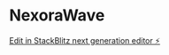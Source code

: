 # NexoraWave

[Edit in StackBlitz next generation editor ⚡️](https://stackblitz.com/~/github.com/BakulButcher/NexoraWave)